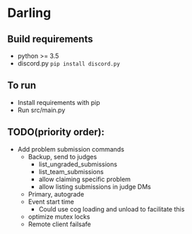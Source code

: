 # Darling


## Build requirements
  - python  >= 3.5
  - discord.py `pip install discord.py`

## To run
  - Install requirements with pip
  - Run src/main.py

## TODO(priority order): 
- Add problem submission commands
  - Backup, send to judges
      - list_ungraded_submissions
      - list_team_submissions
      - allow claiming specific problem
      - allow listing submissions in judge DMs
  - Primary, autograde
  - Event start time
    - Could use cog loading and unload to facilitate this
  - optimize mutex locks
  - Remote client failsafe

